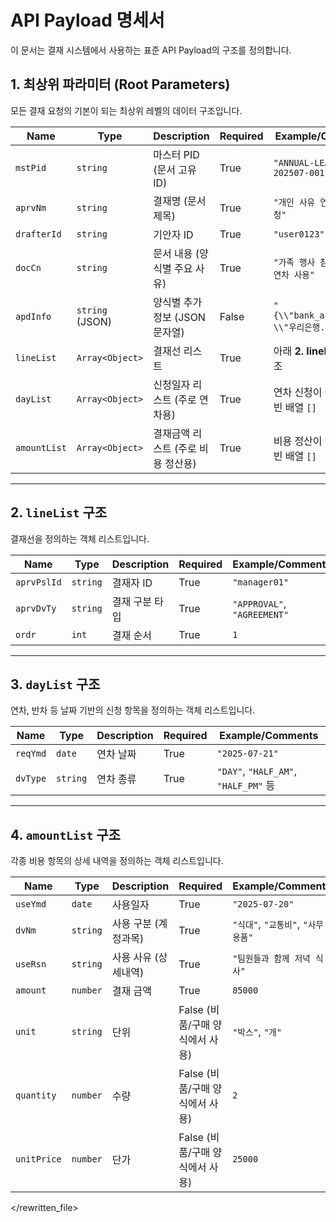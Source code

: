 # API Payload 명세서

이 문서는 결재 시스템에서 사용하는 표준 API Payload의 구조를 정의합니다.

## 1. 최상위 파라미터 (Root Parameters)

모든 결재 요청의 기본이 되는 최상위 레벨의 데이터 구조입니다.

| Name         | Type              | Description                      | Required | Example/Comments                               |
|--------------|-------------------|----------------------------------|----------|------------------------------------------------|
| `mstPid`     | `string`          | 마스터 PID (문서 고유 ID)        | True     | `"ANNUAL-LEAVE-202507-001"`                    |
| `aprvNm`     | `string`          | 결재명 (문서 제목)               | True     | `"개인 사유 연차 사용 신청"`                   |
| `drafterId`  | `string`          | 기안자 ID                        | True     | `"user0123"`                                   |
| `docCn`      | `string`          | 문서 내용 (양식별 주요 사유)     | True     | `"가족 행사 참석으로 인한 연차 사용"`          |
| `apdInfo`    | `string` (JSON)   | 양식별 추가 정보 (JSON 문자열)   | False    | `"{\\"bank_account\\": \\"우리은행...\\"}"`       |
| `lineList`   | `Array<Object>`   | 결재선 리스트                    | True     | 아래 **2. lineList 구조** 참조                 |
| `dayList`    | `Array<Object>`   | 신청일자 리스트 (주로 연차용)    | True     | 연차 신청이 아닐 경우 빈 배열 `[]`             |
| `amountList` | `Array<Object>`   | 결재금액 리스트 (주로 비용 정산용) | True     | 비용 정산이 아닐 경우 빈 배열 `[]`             |

---

## 2. `lineList` 구조

결재선을 정의하는 객체 리스트입니다.

| Name        | Type     | Description    | Required | Example/Comments            |
|-------------|----------|----------------|----------|-----------------------------|
| `aprvPslId` | `string` | 결재자 ID      | True     | `"manager01"`               |
| `aprvDvTy`  | `string` | 결재 구분 타입 | True     | `"APPROVAL"`, `"AGREEMENT"` |
| `ordr`      | `int`    | 결재 순서      | True     | `1`                         |

---

## 3. `dayList` 구조

연차, 반차 등 날짜 기반의 신청 항목을 정의하는 객체 리스트입니다.

| Name     | Type     | Description | Required | Example/Comments                       |
|----------|----------|-------------|----------|----------------------------------------|
| `reqYmd` | `date`   | 연차 날짜   | True     | `"2025-07-21"`                         |
| `dvType` | `string` | 연차 종류   | True     | `"DAY"`, `"HALF_AM"`, `"HALF_PM"` 등 |

---

## 4. `amountList` 구조

각종 비용 항목의 상세 내역을 정의하는 객체 리스트입니다.

| Name        | Type     | Description        | Required                            | Example/Comments                           |
|-------------|----------|--------------------|-------------------------------------|--------------------------------------------|
| `useYmd`    | `date`   | 사용일자           | True                                | `"2025-07-20"`                             |
| `dvNm`      | `string` | 사용 구분 (계정과목) | True                                | `"식대"`, `"교통비"`, `"사무용품"`       |
| `useRsn`    | `string` | 사용 사유 (상세내역) | True                                | `"팀원들과 함께 저녁 식사"`                |
| `amount`    | `number` | 결재 금액          | True                                | `85000`                                    |
| `unit`      | `string` | 단위               | False (비품/구매 양식에서 사용) | `"박스"`, `"개"`                           |
| `quantity`  | `number` | 수량               | False (비품/구매 양식에서 사용) | `2`                                        |
| `unitPrice` | `number` | 단가               | False (비품/구매 양식에서 사용) | `25000`                                    |

</rewritten_file> 